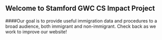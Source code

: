 ## Welcome to Stamford GWC CS Impact Project
####Our goal is to provide useful immigration data and procedures to a broad audience, both immigrant and non-immigrant.
Check back as we work to improve our website!
